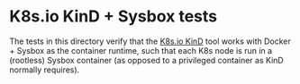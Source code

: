 # K8s.io KinD + Sysbox tests

The tests in this directory verify that the [K8s.io KinD](https://kind.sigs.k8s.io/)
tool works with Docker + Sysbox as the container runtime, such that each K8s
node is run in a (rootless) Sysbox container (as opposed to a privileged
container as KinD normally requires).
